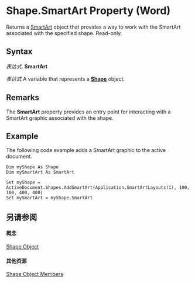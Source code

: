 
# Shape.SmartArt Property (Word)

Returns a [SmartArt](http://msdn.microsoft.com/library/24332c9b-87c9-7678-9d9f-9e25f2370afc%28Office.15%29.aspx) object that provides a way to work with the SmartArt associated with the specified shape. Read-only.


## Syntax

 _表达式_. **SmartArt**

 _表达式_ A variable that represents a **[Shape](604029ce-9b2f-9748-5d4e-b458796fa2f0.md)** object.


## Remarks

The  **SmartArt** property provides an entry point for interacting with a SmartArt graphic associated with the shape.


## Example

The following code example adds a SmartArt graphic to the active document.


```
Dim myShape As Shape 
Dim mySmartArt As SmartArt 
 
Set myShape = ActiveDocument.Shapes.AddSmartArt(Application.SmartArtLayouts(1), 100, 100, 400, 400) 
Set mySmartArt = myShape.SmartArt
```


## 另请参阅


#### 概念


[Shape Object](604029ce-9b2f-9748-5d4e-b458796fa2f0.md)
#### 其他资源


[Shape Object Members](http://msdn.microsoft.com/library/4aa8e2f4-5629-3922-11e4-df028bd1e1de%28Office.15%29.aspx)
